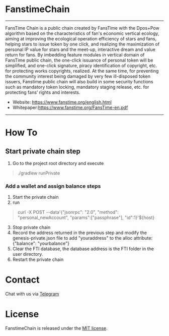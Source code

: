# FanstimeChain
---
FansTime Chain is a public chain created by FansTime with the Dpos+Pow algorithm based on the characteristics of fan's economic vertical ecology, aiming at improving the ecological operation efficiency of stars and fans, helping stars to issue token by one click, and realizing the maximization of personal IP value for stars and the meet-up, interactive dream and value return for fans. 
By imbedding feature modules in vertical domain of FansTime public chain, the one-click issuance of personal token will be simplified, and one-click signature, piracy identification of copyright, etc. for protecting works copyrights, realized. At the same time, for preventing the community interest being damaged by very few ill-disposed token issuers, Fanstime public chain will also build in some security functions such as mandatory token locking, mandatory staging release, etc. for protecting fans’ rights and interests.

* Website: https://www.fanstime.org/english.html
* Whitepaper:https://www.fanstime.org/FansTime-en.pdf

---
# How To
## Start private chain step
1. Go to the project root directory and execute  
> ./gradlew runPrivate
### Add a wallet and assign balance steps
1. Start the private chain
2. run
> curl -X POST --data'{"jsonrpc": "2.0", "method": "personal_newAccount", "params":["passphrase"], "id":1}'${host}
3. Stop private chain
4. Record the address returned in the previous step and modify the genesis-private.json file to add "youraddress" to the alloc attribute: {"balance": "yourbalance"}
5. Clear the FTI database, the database address is the FTI folder in the user directory.
6. Restart the private chain

# Contact
Chat with us via [Telegram](https://t.me/fanstimeofficial)

# License
FanstimeChain is released under the [MIT license](LICENSE).
